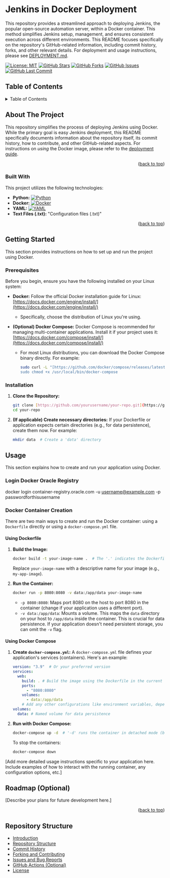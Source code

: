 # Jenkins in Docker Deployment

This repository provides a streamlined approach to deploying Jenkins, the popular open-source automation server, within a Docker container.  This method simplifies Jenkins setup, management, and ensures consistent execution across different environments.  This README focuses specifically on the repository's GitHub-related information, including commit history, forks, and other relevant details.  For deployment and usage instructions, please see [DEPLOYMENT.md](DEPLOYMENT.md).

[![License: MIT](https://img.shields.io/badge/License-MIT-yellow.svg)](https://opensource.org/licenses/MIT)
[![GitHub Stars](https://img.shields.io/github/stars/rochaandre/jenkins)](https://github.com/rochaandre/jenkins/stargazers)
[![GitHub Forks](https://img.shields.io/github/forks/rochaandre/jenkins)](https://github.com/rochaandre/jenkins/network/members)
[![GitHub Issues](https://img.shields.io/github/issues/rochaandre/jenkins)](https://img.shields.io/github/issues/rochaandre/jenkins/issues)
[![GitHub Last Commit](https://img.shields.io/github/last-commit/rochaandre/jenkins)](https://github.com/rochaandre/jenkins/commits/main)

## Table of Contents


<!-- TABLE OF CONTENTS -->
<details>
  <summary>Table of Contents</summary>
  <ol>
    <li>
      <a href="#about-the-project">About The Project</a>
      <ul>
        <li><a href="#built-with">Built With</a></li>
      </ul>
    </li>
    <li>
      <a href="#getting-started">Getting Started</a>
      <ul>
        <li><a href="#prerequisites">Prerequisites</a></li>
        <li><a href="#installation">Installation</a></li>
      </ul>
    </li>
    <li><a href="#usage">Usage</a></li>
    <li><a href="#roadmap">Roadmap</a></li>
    <li><a href="#contributing">Contributing</a></li>
    <li><a href="#license">License</a></li>
    <li><a href="#contact">Contact</a></li>
    <li><a href="#acknowledgments">Acknowledgments</a></li>
  </ol>
</details>


<!-- ABOUT THE PROJECT -->
## About The Project

This repository simplifies the process of deploying Jenkins using Docker.  While the primary goal is easy Jenkins deployment, this README specifically documents information about the repository itself, its commit history, how to contribute, and other GitHub-related aspects.  For instructions on *using* the Docker image, please refer to the [deployment guide](DEPLOYMENT.md).

<p align="right">(<a href="#readme-top">back to top</a>)</p>

### Built With

This project utilizes the following technologies:

*   **Python:** [![Python](https://img.shields.io/badge/Python-3776AB?logo=python&logoColor=white)](https://www.python.org/)
*   **Docker:** [![Docker](https://img.shields.io/badge/Docker-2496ED?logo=docker&logoColor=white)](https://www.docker.com/)
*   **YAML:** [![YAML](https://img.shields.io/badge/YAML-CB8112?logo=yaml&logoColor=white)](https://yaml.org/)
*   **Text Files (.txt):**   "Configuration files (.txt)"


<p align="right">(<a href="#readme-top">back to top</a>)</p>

## Getting Started

This section provides instructions on how to set up and run the project using Docker.

### Prerequisites

Before you begin, ensure you have the following installed on your Linux system:

*   **Docker:**  Follow the official Docker installation guide for Linux: [https://docs.docker.com/engine/install/](https://docs.docker.com/engine/install/)
    *   Specifically, choose the distribution of Linux you're using.
*   **(Optional) Docker Compose:** Docker Compose is recommended for managing multi-container applications. Install it if your project uses it: [https://docs.docker.com/compose/install/](https://docs.docker.com/compose/install/)

    *   For most Linux distributions, you can download the Docker Compose binary directly. For example:
        ```bash
        sudo curl -L "[https://github.com/docker/compose/releases/latest/download/docker-compose-$(uname](https://www.google.com/search?q=https://github.com/docker/compose/releases/latest/download/docker-compose-%24(uname) -s)-$(uname -m)" -o /usr/local/bin/docker-compose
        sudo chmod +x /usr/local/bin/docker-compose
        ```

### Installation

1.  **Clone the Repository:**

    ```bash
    git clone [https://github.com/yourusername/your-repo.git](https://github.com/yourusername/your-repo.git)
    cd your-repo
    ```

2.  **(If applicable) Create necessary directories:** If your Dockerfile or application expects certain directories (e.g., for data persistence), create them now.  For example:

    ```bash
    mkdir data  # Create a 'data' directory
    ```

## Usage

This section explains how to create and run your application using Docker.

### Login Docker Oracle Registry

docker login container-registry.oracle.com -u username@example.com -p passwordforthisusername

### Docker Container Creation

There are two main ways to create and run the Docker container: using a `Dockerfile` directly or using a `docker-compose.yml` file.

#### Using Dockerfile

1.  **Build the Image:**

    ```bash
    docker build -t your-image-name .  # The '.' indicates the Dockerfile is in the current directory
    ```
    Replace `your-image-name` with a descriptive name for your image (e.g., `my-app-image`).

2.  **Run the Container:**

    ```bash
    docker run -p 8080:8080 -v data:/app/data your-image-name
    ```

    *   `-p 8080:8080`: Maps port 8080 on the host to port 8080 in the container (change if your application uses a different port).
    *   `-v data:/app/data`: Mounts a volume. This maps the `data` directory on your host to `/app/data` inside the container.  This is crucial for data persistence.  If your application doesn't need persistent storage, you can omit the `-v` flag.

#### Using Docker Compose

1.  **Create `docker-compose.yml`:**  A `docker-compose.yml` file defines your application's services (containers).  Here's an example:

    ```yaml
    version: "3.9"  # Or your preferred version
    services:
      web:
        build: . # Build the image using the Dockerfile in the current directory
        ports:
          - "8080:8080"
        volumes:
          - data:/app/data
        # Add any other configurations like environment variables, depends_on, etc.
    volumes:
      data: # Named volume for data persistence
    ```

2.  **Run with Docker Compose:**

    ```bash
    docker-compose up -d  # '-d' runs the container in detached mode (background)
    ```

    To stop the containers:

    ```bash
    docker-compose down
    ```

[Add more detailed usage instructions specific to your application here.  Include examples of how to interact with the running container, any configuration options, etc.]

## Roadmap (Optional)

[Describe your plans for future development here.]



<p align="right">(<a href="#readme-top">back to top</a>)</p>


## Repository Structure

- [Introduction](#introduction)
- [Repository Structure](#repository-structure)
- [Commit History](#commit-history)
- [Forking and Contributing](#forking-and-contributing)
- [Issues and Bug Reports](#issues-and-bug-reports)
- [GitHub Actions (Optional)](#github-actions-optional)
- [License](#license)
